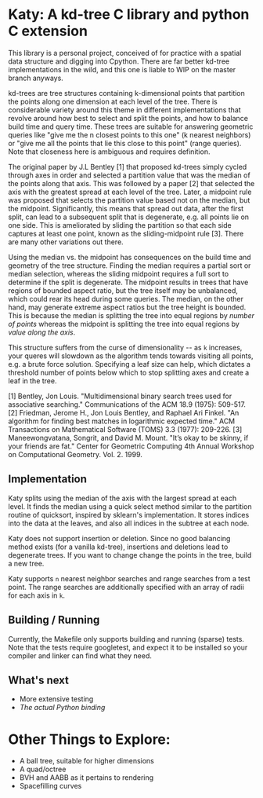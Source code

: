 # Katy: A kd-tree C library and python C extension

This library is a personal project, conceived of for practice with a spatial
data structure and digging into Cpython. There are far better kd-tree
implementations in the wild, and this one is liable to WIP on the master branch
anyways.

kd-trees are tree structures containing k-dimensional points that partition the
points along one dimension at each level of the tree. There is considerable
variety around this theme in different implementations that revolve around how
best to select and split the points, and how to balance build time and query
time. These trees are suitable for answering geometric queries like "give me
the n closest points to this one" (k nearest neighbors) or "give me all the
points that lie this close to this point" (range queries). Note that closeness
here is ambiguous and requires definition.

The original paper by J.L Bentley [1] that proposed kd-trees simply cycled
through axes in order and selected a partition value that was the median of the
points along that axis. This was followed by a paper [2] that selected the axis
with the greatest spread at each level of the tree. Later, a midpoint rule was
proposed that selects the partition value based not on the median, but the
midpoint. Significantly, this means that spread out data, after the first
split, can lead to a subsequent split that is degenerate, e.g. all points lie
on one side. This is ameliorated by sliding the partition so that each side
captures at least one point, known as the sliding-midpoint rule [3]. There are
many other variations out there.

Using the median vs. the midpoint has consequences on the build time and
geometry of the tree structure. Finding the median requires a partial
sort or median selection, whereas the sliding midpoint requires a full sort to
determine if the split is degenerate. The midpoint results in trees that have
regions of bounded aspect ratio, but the tree itself may be unbalanced, which
could rear its head during some queries. The
median, on the other hand, may generate extreme aspect ratios but the tree
height is bounded. This is because the median is splitting the tree into equal
regions by _number of points_ whereas the midpoint is splitting the tree into
equal regions by _value along the axis_.

This structure suffers from the curse of dimensionality -- as `k` increases,
your queres will slowdown as the algorithm tends towards visiting all points,
e.g. a brute force solution. Specifying a leaf size can help, which dictates a
threshold number of points below which to stop splitting axes and create a leaf
in the tree.

[1] Bentley, Jon Louis. "Multidimensional binary search trees used for
    associative searching." Communications of the ACM 18.9 (1975): 509-517.
[2] Friedman, Jerome H., Jon Louis Bentley, and Raphael Ari Finkel. "An
    algorithm for finding best matches in logarithmic expected time." ACM
    Transactions on Mathematical Software (TOMS) 3.3 (1977): 209-226.
[3] Maneewongvatana, Songrit, and David M. Mount. "It’s okay to be skinny, if
    your friends are fat." Center for Geometric Computing 4th Annual Workshop
    on Computational Geometry. Vol. 2. 1999.

## Implementation

Katy splits using the median of the axis with the largest spread at each level.
It finds the median using a quick select method similar to the partition
routine of quicksort, inspired by sklearn's implementation. It stores indices
into the data at the leaves, and also all indices in the subtree at each node.

Katy does not support insertion or deletion. Since no good balancing method
exists (for a vanilla kd-tree), insertions and deletions lead to degenerate
trees. If you want to change change the points in the tree, build a new tree.

Katy supports `n` nearest neighbor searches and range searches from a test
point. The range searches are additionally specified with an array of radii for
each axis in `k`.

## Building / Running

Currently, the Makefile only supports building and running (sparse) tests. Note
that the tests require googletest, and expect it to be installed so your
compiler and linker can find what they need.

## What's next

* More extensive testing
* _The actual Python binding_

# Other Things to Explore:

* A ball tree, suitable for higher dimensions
* A quad/octree
* BVH and AABB as it pertains to rendering
* Spacefilling curves
